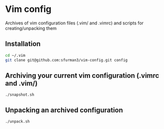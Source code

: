 # Vim config
Archives of vim configuration files (.vim/ and .vimrc) and scripts for creating/unpacking them

## Installation
```bash
cd ~/.vim
git clone git@github.com:sfurman3/vim-config.git config
```

## Archiving your current vim configuration (.vimrc and .vim/)
`./snapshot.sh`

## Unpacking an archived configuration
`./unpack.sh`
